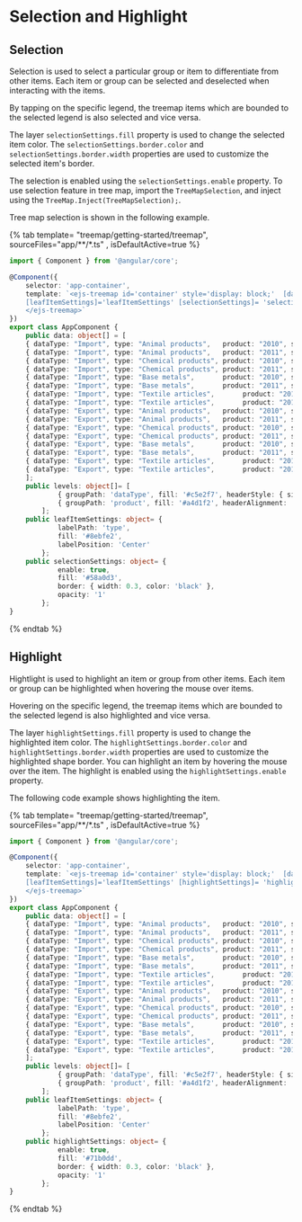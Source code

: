 # Selection and Highlight

## Selection

Selection is used to select a particular group or item to differentiate from other items. Each item or group can be selected and deselected when interacting with the items.

By tapping on the specific legend, the treemap items which are bounded to the selected legend is also selected and vice versa.

The layer `selectionSettings.fill` property is used to change the selected item color. The `selectionSettings.border.color` and `selectionSettings.border.width` properties are used to customize the selected item's border.

The selection is enabled using the `selectionSettings.enable` property. To use selection feature in tree map, import the `TreeMapSelection`, and inject using the `TreeMap.Inject(TreeMapSelection);`.

Tree map selection is shown in the following example.

{% tab template= "treemap/getting-started/treemap", sourceFiles="app/**/*.ts" , isDefaultActive=true %}

```typescript
import { Component } from '@angular/core';

@Component({
    selector: 'app-container',
    template: `<ejs-treemap id='container' style='display: block;'  [dataSource]='data' weightValuePath='sales'
    [leafItemSettings]='leafItemSettings' [selectionSettings]= 'selectionSettings' [levels]= 'levels'>
    </ejs-treemap>`
})
export class AppComponent {
    public data: object[] = [
    { dataType: "Import", type: "Animal products",   product: "2010", sales: 20839332874 },
    { dataType: "Import", type: "Animal products",   product: "2011", sales: 23098635589 },
    { dataType: "Import", type: "Chemical products", product: "2010", sales: 141637951510 },
    { dataType: "Import", type: "Chemical products", product: "2011", sales: 161550338209 },
    { dataType: "Import", type: "Base metals",       product: "2010", sales: 86079439944 },
    { dataType: "Import", type: "Base metals",       product: "2011", sales: 103821671535 },
    { dataType: "Import", type: "Textile articles",       product: "2010", sales: 97126140830 },
    { dataType: "Import", type: "Textile articles",       product: "2011", sales: 104980750811 },
    { dataType: "Export", type: "Animal products",   product: "2010", sales:  15845503378 },
    { dataType: "Export", type: "Animal products",   product: "2011", sales:  20650111620 },
    { dataType: "Export", type: "Chemical products", product: "2010", sales: 136100054087 },
    { dataType: "Export", type: "Chemical products", product: "2011", sales: 146341672411 },
    { dataType: "Export", type: "Base metals",       product: "2010", sales: 59060592813 },
    { dataType: "Export", type: "Base metals",       product: "2011", sales: 71785882641 },
    { dataType: "Export", type: "Textile articles",       product: "2010", sales: 20982380561 },
    { dataType: "Export", type: "Textile articles",       product: "2011", sales: 26016143783 }
    ];
    public levels: object[]= [
            { groupPath: 'dataType', fill: '#c5e2f7', headerStyle: { size: '16px' }, headerAlignment: 'Center', groupGap: 5 },
            { groupPath: 'product', fill: '#a4d1f2', headerAlignment: 'Center' , groupGap: 2 }
        ];
    public leafItemSettings: object= {
            labelPath: 'type',
            fill: '#8ebfe2',
            labelPosition: 'Center'
        };
    public selectionSettings: object= {
            enable: true,
            fill: '#58a0d3',
            border: { width: 0.3, color: 'black' },
            opacity: '1'
        };
}

```

{% endtab %}

## Highlight

Hightlight is used to highlight an item or group from other items. Each item or group can be highlighted when hovering the mouse over items.

Hovering on the specific legend, the treemap items which are bounded to the selected legend is also highlighted and vice versa.

The layer `highlightSettings.fill` property is used to change the highlighted item color. The `highlightSettings.border.color` and `highlightSettings.border.width` properties are used to customize the highlighted shape border. You can highlight an item by hovering the mouse over the item. The highlight is enabled using the `highlightSettings.enable` property.

The following code example shows highlighting the item.

{% tab template= "treemap/getting-started/treemap", sourceFiles="app/**/*.ts" , isDefaultActive=true %}

```typescript
import { Component } from '@angular/core';

@Component({
    selector: 'app-container',
    template: `<ejs-treemap id='container' style='display: block;'  [dataSource]='data' weightValuePath='sales'
    [leafItemSettings]='leafItemSettings' [highlightSettings]= 'highlightSettings' [levels]= 'levels'>
    </ejs-treemap>`
})
export class AppComponent {
    public data: object[] = [
    { dataType: "Import", type: "Animal products",   product: "2010", sales: 20839332874 },
    { dataType: "Import", type: "Animal products",   product: "2011", sales: 23098635589 },
    { dataType: "Import", type: "Chemical products", product: "2010", sales: 141637951510 },
    { dataType: "Import", type: "Chemical products", product: "2011", sales: 161550338209 },
    { dataType: "Import", type: "Base metals",       product: "2010", sales: 86079439944 },
    { dataType: "Import", type: "Base metals",       product: "2011", sales: 103821671535 },
    { dataType: "Import", type: "Textile articles",       product: "2010", sales: 97126140830 },
    { dataType: "Import", type: "Textile articles",       product: "2011", sales: 104980750811 },
    { dataType: "Export", type: "Animal products",   product: "2010", sales:  15845503378 },
    { dataType: "Export", type: "Animal products",   product: "2011", sales:  20650111620 },
    { dataType: "Export", type: "Chemical products", product: "2010", sales: 136100054087 },
    { dataType: "Export", type: "Chemical products", product: "2011", sales: 146341672411 },
    { dataType: "Export", type: "Base metals",       product: "2010", sales: 59060592813 },
    { dataType: "Export", type: "Base metals",       product: "2011", sales: 71785882641 },
    { dataType: "Export", type: "Textile articles",       product: "2010", sales: 20982380561 },
    { dataType: "Export", type: "Textile articles",       product: "2011", sales: 26016143783 }
    ];
    public levels: object[]= [
            { groupPath: 'dataType', fill: '#c5e2f7', headerStyle: { size: '16px' }, headerAlignment: 'Center', groupGap: 5 },
            { groupPath: 'product', fill: '#a4d1f2', headerAlignment: 'Center' , groupGap: 2 }
        ];
    public leafItemSettings: object= {
            labelPath: 'type',
            fill: '#8ebfe2',
            labelPosition: 'Center'
        };
    public highlightSettings: object= {
            enable: true,
            fill: '#71b0dd',
            border: { width: 0.3, color: 'black' },
            opacity: '1'
        };
}

```

{% endtab %}
